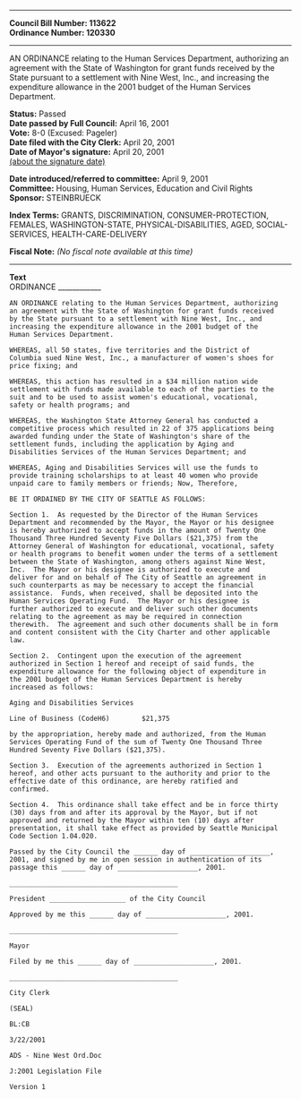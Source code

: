 * * * * *  
  
**Council Bill Number: [](#h0)[](#h2)113622**   
**Ordinance Number: 120330**  
  
* * * * *  
  
AN ORDINANCE relating to the Human Services Department, authorizing an agreement with the State of Washington for grant funds received by the State pursuant to a settlement with Nine West, Inc., and increasing the expenditure allowance in the 2001 budget of the Human Services Department.  
  
**Status:** Passed   
**Date passed by Full Council:** April 16, 2001   
**Vote:** 8-0 (Excused: Pageler)   
**Date filed with the City Clerk:** April 20, 2001   
**Date of Mayor's signature:** April 20, 2001   
[(about the signature date)](/~public/approvaldate.htm)   
  
  
**Date introduced/referred to committee:** April 9, 2001   
**Committee:** Housing, Human Services, Education and Civil Rights   
**Sponsor:** STEINBRUECK   
  
**Index Terms:** GRANTS, DISCRIMINATION, CONSUMER-PROTECTION, FEMALES, WASHINGTON-STATE, PHYSICAL-DISABILITIES, AGED, SOCIAL-SERVICES, HEALTH-CARE-DELIVERY  
  
**Fiscal Note:** *(No fiscal note available at this time)*  
  
* * * * *  
  
**Text**  
    ORDINANCE ____________  
  
    AN ORDINANCE relating to the Human Services Department, authorizing  
    an agreement with the State of Washington for grant funds received  
    by the State pursuant to a settlement with Nine West, Inc., and  
    increasing the expenditure allowance in the 2001 budget of the  
    Human Services Department.  
  
    WHEREAS, all 50 states, five territories and the District of  
    Columbia sued Nine West, Inc., a manufacturer of women's shoes for  
    price fixing; and  
  
    WHEREAS, this action has resulted in a $34 million nation wide  
    settlement with funds made available to each of the parties to the  
    suit and to be used to assist women's educational, vocational,  
    safety or health programs; and  
  
    WHEREAS, the Washington State Attorney General has conducted a  
    competitive process which resulted in 22 of 375 applications being  
    awarded funding under the State of Washington's share of the  
    settlement funds, including the application by Aging and  
    Disabilities Services of the Human Services Department; and  
  
    WHEREAS, Aging and Disabilities Services will use the funds to  
    provide training scholarships to at least 40 women who provide  
    unpaid care to family members or friends; Now, Therefore,  
  
    BE IT ORDAINED BY THE CITY OF SEATTLE AS FOLLOWS:  
  
    Section 1.  As requested by the Director of the Human Services  
    Department and recommended by the Mayor, the Mayor or his designee  
    is hereby authorized to accept funds in the amount of Twenty One  
    Thousand Three Hundred Seventy Five Dollars ($21,375) from the  
    Attorney General of Washington for educational, vocational, safety  
    or health programs to benefit women under the terms of a settlement  
    between the State of Washington, among others against Nine West,  
    Inc.  The Mayor or his designee is authorized to execute and  
    deliver for and on behalf of The City of Seattle an agreement in  
    such counterparts as may be necessary to accept the financial  
    assistance.  Funds, when received, shall be deposited into the  
    Human Services Operating Fund.  The Mayor or his designee is  
    further authorized to execute and deliver such other documents  
    relating to the agreement as may be required in connection  
    therewith.  The agreement and such other documents shall be in form  
    and content consistent with the City Charter and other applicable  
    law.  
  
    Section 2.  Contingent upon the execution of the agreement  
    authorized in Section 1 hereof and receipt of said funds, the  
    expenditure allowance for the following object of expenditure in  
    the 2001 budget of the Human Services Department is hereby  
    increased as follows:  
  
    Aging and Disabilities Services  
  
    Line of Business (CodeH6)        $21,375  
  
    by the appropriation, hereby made and authorized, from the Human  
    Services Operating Fund of the sum of Twenty One Thousand Three  
    Hundred Seventy Five Dollars ($21,375).  
  
    Section 3.  Execution of the agreements authorized in Section 1  
    hereof, and other acts pursuant to the authority and prior to the  
    effective date of this ordinance, are hereby ratified and  
    confirmed.  
  
    Section 4.  This ordinance shall take effect and be in force thirty  
    (30) days from and after its approval by the Mayor, but if not  
    approved and returned by the Mayor within ten (10) days after  
    presentation, it shall take effect as provided by Seattle Municipal  
    Code Section 1.04.020.  
  
    Passed by the City Council the ______ day of ____________________,  
    2001, and signed by me in open session in authentication of its  
    passage this ______ day of ____________________, 2001.  
  
    __________________________________________  
  
    President ___________________ of the City Council  
  
    Approved by me this ______ day of ____________________, 2001.  
  
    __________________________________________  
  
    Mayor  
  
    Filed by me this ______ day of ____________________, 2001.  
  
    __________________________________________  
  
    City Clerk  
  
    (SEAL)  
  
    BL:CB  
  
    3/22/2001  
  
    ADS - Nine West Ord.Doc  
  
    J:2001 Legislation File  
  
    Version 1  
